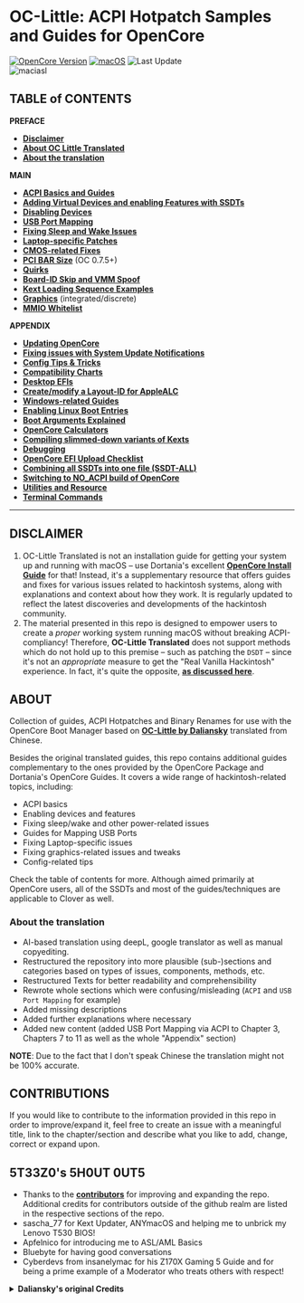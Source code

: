 # OC-Little: ACPI Hotpatch Samples and Guides for OpenCore

[![OpenCore Version](https://img.shields.io/badge/Supported_OpenCore_Version-≤0.8.7-success.svg)](https://github.com/acidanthera/OpenCorePkg) [![macOS](https://img.shields.io/badge/Supported_macOS-≤13.1_beta-white.svg)](https://www.apple.com/macos/macos-ventura-preview/) ![Last Update](https://img.shields.io/badge/Last_Update_(yy/mm/dd):-23.01.11-blueviolet.svg)</br>![maciasl](https://user-images.githubusercontent.com/76865553/179583184-5efe6546-9f3a-4899-bdc1-5e9ec5a2927e.png)

## TABLE of CONTENTS

**PREFACE**

* [**Disclaimer**](#disclaimer)
* [**About OC Little Translated**](#about)
* [**About the translation**](#about-the-translation)

**MAIN**

* [**ACPI Basics and Guides**](https://github.com/5T33Z0/OC-Little-Translated/tree/main/00_ACPI)
* [**Adding Virtual Devices and enabling Features with SSDTs**](https://github.com/5T33Z0/OC-Little-Translated/tree/main/01_Adding_missing_Devices_and_enabling_Features#readme)
* [**Disabling Devices**](https://github.com/5T33Z0/OC-Little-Translated/tree/main/02_Disabling_Devices)
* [**USB Port Mapping**](https://github.com/5T33Z0/OC-Little-Translated/tree/main/03_USB_Fixes)
* [**Fixing Sleep and Wake Issues**](https://github.com/5T33Z0/OC-Little-Translated/tree/main/04_Fixing_Sleep_and_Wake_Issues)
* [**Laptop-specific Patches**](https://github.com/5T33Z0/OC-Little-Translated/tree/main/05_Laptop-specific_Patches)
* [**CMOS-related Fixes**](https://github.com/5T33Z0/OC-Little-Translated/tree/main/06_CMOS-related_Fixes)
* [**PCI BAR Size**](https://github.com/5T33Z0/OC-Little-Translated/tree/main/07_PCI_BAR_Size#readme) (OC 0.7.5+)
* [**Quirks**](https://github.com/5T33Z0/OC-Little-Translated/tree/main/08_Quirks)
* [**Board-ID Skip and VMM Spoof**](https://github.com/5T33Z0/OC-Little-Translated/tree/main/09_Board-ID_VMM-Spoof)
* [**Kext Loading Sequence Examples**](https://github.com/5T33Z0/OC-Little-Translated/tree/main/10_Kexts_Loading_Sequence_Examples#readme)
* [**Graphics**](https://github.com/5T33Z0/OC-Little-Translated/tree/main/11_Graphics) (integrated/discrete)
* [**MMIO Whitelist**](https://github.com/5T33Z0/OC-Little-Translated/tree/main/12_MMIO_Whitelist)

**APPENDIX**

* [**Updating OpenCore**](https://github.com/5T33Z0/OC-Little-Translated/tree/main/D_Updating_OpenCore#readme)
* [**Fixing issues with System Update Notifications**](https://github.com/5T33Z0/OC-Little-Translated/tree/main/S_System_Updates#readme)
* [**Config Tips & Tricks**](https://github.com/5T33Z0/OC-Little-Translated/tree/main/A_Config_Tips_and_Tricks#readme)
* [**Compatibility Charts**](https://github.com/5T33Z0/OC-Little-Translated/tree/main/E_Compatibility_Charts)
* [**Desktop EFIs**](https://github.com/5T33Z0/OC-Little-Translated/tree/main/F_Desktop_EFIs#readme)
* [**Create/modify a Layout-ID for AppleALC**](https://github.com/5T33Z0/OC-Little-Translated/tree/main/L_ALC_Layout-ID#readme)
* [**Windows-related Guides**](https://github.com/5T33Z0/OC-Little-Translated/tree/main/I_Windows)
* [**Enabling Linux Boot Entries**](https://github.com/5T33Z0/OC-Little-Translated/tree/main/G_Linux#readme)
* [**Boot Arguments Explained**](https://github.com/5T33Z0/OC-Little-Translated/tree/main/H_Boot-args#readme)
* [**OpenCore Calculators**](https://github.com/5T33Z0/OC-Little-Translated/tree/main/B_OC_Calculators)
* [**Compiling slimmed-down variants of Kexts**](https://github.com/5T33Z0/OC-Little-Translated/tree/main/J_Compiling_Kexts#readme)
* [**Debugging**](https://github.com/5T33Z0/OC-Little-Translated/tree/main/K_Debugging#readme)
* [**OpenCore EFI Upload Checklist**](https://github.com/5T33Z0/OC-Little-Translated/tree/main/M_EFI_Upload_Chklst#readme)
* [**Combining all SSDTs into one file (SSDT-ALL)**](https://github.com/5T33Z0/OC-Little-Translated/tree/main/N_SSDT-ALL)
* [**Switching to NO_ACPI build of OpenCore**](https://github.com/5T33Z0/OC-Little-Translated/tree/main/O_OC_NO_ACPI) 
* [**Utilities and Resource**](https://github.com/5T33Z0/OC-Little-Translated/tree/main/C_Utilities_and_Resources#readme)
* [**Terminal Commands**](https://github.com/5T33Z0/OC-Little-Translated/blob/main/Terminal_Commands.md#readme)

___

## DISCLAIMER
1. OC-Little Translated is not an installation guide for getting your system up and running with macOS – use Dortania's excellent [**OpenCore Install Guide**](https://dortania.github.io/OpenCore-Install-Guide/) for that! Instead, it's a supplementary resource that offers guides and fixes for various issues related to hackintosh systems, along with explanations and context about how they work. It is regularly updated to reflect the latest discoveries and developments of the hackintosh community.
2. The material presented in this repo is designed to empower users to create a *proper* working system running macOS without breaking ACPI-compliancy! Therefore, **OC-Little Translated** does not support methods which do not hold up to this premise – such as patching the `DSDT` – since it's not an *appropriate* measure to get the "Real Vanilla Hackintosh" experience. In fact, it's quite the opposite, [**as discussed here**](https://www.insanelymac.com/forum/topic/352881-when-is-rebaseregions-necessary/#comment-2790870).
	
## ABOUT
Collection of guides, ACPI Hotpatches and Binary Renames for use with the OpenCore Boot Manager based on [**OC-Little by Daliansky**](https://github.com/daliansky/OC-little) translated from Chinese.

Besides the original translated guides, this repo contains additional guides complementary to the ones provided by the OpenCore Package and Dortania's OpenCore Guides. It covers a wide range of hackintosh-related topics, including: 

- ACPI basics
- Enabling devices and features
- Fixing sleep/wake and other power-related issues
- Guides for Mapping USB Ports
- Fixing Laptop-specific issues
- Fixing graphics-related issues and tweaks
- Config-related tips

Check the table of contents for more. Although aimed primarily at OpenCore users, all of the SSDTs and most of the guides/techniques are applicable to Clover as well.

### About the translation
- AI-based translation using deepL, google translator as well as manual copyediting.
- Restructured the repository into more plausible (sub-)sections and categories based on types of issues, components, methods, etc.
- Restructured Texts for better readability and comprehensibility
- Rewrote whole sections which were confusing/misleading (`ACPI` and `USB Port Mapping` for example)
- Added missing descriptions
- Added further explanations where necessary
- Added new content (added USB Port Mapping via ACPI to Chapter 3, Chapters 7 to 11 as well as the whole "Appendix" section)

**NOTE**: Due to the fact that I don't speak Chinese the translation might not be 100% accurate.

## CONTRIBUTIONS
If you would like to contribute to the information provided in this repo in order to improve/expand it, feel free to create an issue with a meaningful title, link to the chapter/section and describe what you like to add, change, correct or expand upon.

## 5T33Z0's 5H0UT 0UT5

- Thanks to the [**contributors**](https://github.com/5T33Z0/OC-Little-Translated/graphs/contributors) for improving and expanding the repo. Additional credits for contributors outside of the github realm are listed in the respective sections of the repo.
- sascha_77 for Kext Updater, ANYmacOS and helping me to unbrick my Lenovo T530 BIOS!
- Apfelnico for introducing me to ASL/AML Basics
- Bluebyte for having good conversations
- Cyberdevs from insanelymac for his Z170X Gaming 5 Guide and for being a prime example of a Moderator who treats others with respect!

<details>
<summary><strong>Daliansky's original Credits</strong></summary>

> - Special credit to:
> 	- @XianWu write these ACPI component patches that useable to OpenCore
> 	- @Bat.bat, @DalianSky, @athlonreg, @iStar丶Forever their proofreading and finalization.
> - Credits and thanks to：
> 	- @冬瓜-X1C5th
> 	- @OC-xlivans
> 	- @Air 13 IWL-GZ-Big Orange (OC perfect)
> 	- @子骏oc IWL
> 	- @大勇-小新air13-OC-划水小白
> 	- @xjn819
> 	- Acidanthera for maintaining OpenCorePkg
</details>

